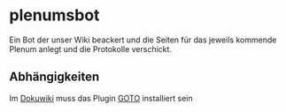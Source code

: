 # plenumsbot

Ein Bot der unser Wiki beackert und die Seiten für das jeweils kommende Plenum anlegt und die Protokolle verschickt.

## Abhängigkeiten

Im [Dokuwiki](https://dokuwiki.org) muss das Plugin [GOTO](https://dokuwiki.org/plugin:goto) installiert sein
